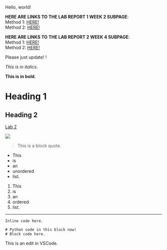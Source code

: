 Hello, world!

**HERE ARE LINKS TO THE LAB REPORT 1 WEEK 2 SUBPAGE**: <br>
Method 1: [HERE!](lab-report-1-week-2.html) <br>
Method 2: [HERE!](https://alckasoc.github.io/cse15l-lab-reports/lab-report-1-week-2.html)

**HERE ARE LINKS TO THE LAB REPORT 2 WEEK 4 SUBPAGE**: <br>
Method 1: [HERE!](lab-report-2-week-4.html) <br>
Method 2: [HERE!](https://alckasoc.github.io/cse15l-lab-reports/lab-report-2-week-4.html)

Please just update! !

_This is in italics_.

__This is in bold.__

# Heading 1	

## Heading 2

[Lab 2](https://ucsd-cse15l-w22.github.io/week/week2/#week-2-lab-report)

![](https://imgur.com/LFZejXN.jpg)

> This is a block quote.

- This
- is
- an
- unordered
- list.

1. This 
2. is
3. an
4. ordered
5. list.

---

`Inline code here.`

```
# Python code in this block now!
# Block code here.
```

This is an edit in VSCode.